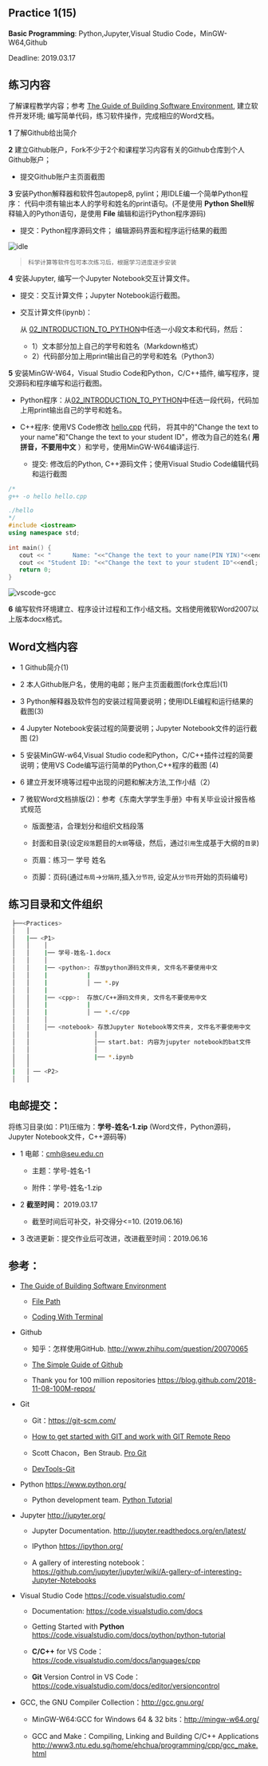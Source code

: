 ## Practice 1(15)

**Basic Programming**: Python,Jupyter,Visual Studio Code，MinGW-W64,Github

Deadline: 2019.03.17

## 练习内容

了解课程教学内容；参考 [The Guide of Building Software Environment](https://github.com/PySEE/home/tree/S2019/guide/BuildingSoftwareEnvironment.md), 建立软件开发环境; 编写简单代码，练习软件操作，完成相应的Word文档。

**1** 了解Github给出简介

**2** 建立Github账户，Fork不少于2个和课程学习内容有关的Github仓库到个人Github账户；
     
   *  提交Github账户主页面截图

**3** 安装Python解释器和软件包autopep8, pylint；用IDLE编一个简单Python程序： 代码中须有输出本人的学号和姓名的print语句。(不是使用 **Python Shell**解释输入的Python语句，是使用 **File** 编辑和运行Python程序源码)
    
* 提交：Python程序源码文件； 编辑源码界面和程序运行结果的截图

![idle](./img/idle.jpg)

>    `科学计算等软件包可本次练习后，根据学习进度逐步安装`  

**4** 安装Jupyter, 编写一个Jupyter Notebook交互计算文件。

* 提交：交互计算文件；Jupyter Notebook运行截图。
   
* 交互计算文件(ipynb)：
  
   从 [02_INTRODUCTION_TO_PYTHON](http://nbviewer.jupyter.org/github/PySEE/home/blob/S2019/notebook/Unit1-2-02_INTRODUCTION_TO_PYTHON.ipynb)中任选一小段文本和代码，然后： 
   
     * 1）文本部分加上自己的学号和姓名（Markdown格式）
     * 2）代码部分加上用print输出自己的学号和姓名（Python3）

**5** 安装MinGW-W64，Visual Studio Code和Python，C/C++插件, 编写程序，提交源码和程序编写和运行截图。
   
* Python程序：从[02_INTRODUCTION_TO_PYTHON](http://nbviewer.jupyter.org/github/PySEE/home/blob/S2019/notebook/Unit1-2-02_INTRODUCTION_TO_PYTHON.ipynb)中任选一段代码，代码加上用print输出自己的学号和姓名。

* C++程序: 使用VS Code修改 [hello.cpp](./cpp/hello.cpp) 代码， 将其中的"Change the text to your name"和"Change the text to your student ID"，修改为自己的姓名( **用拼音，不要用中文** ）和学号，使用MinGW-W64编译运行. 

   * 提交: 修改后的Python, C++源码文件；使用Visual Studio Code编辑代码和运行截图

```cpp 
/*
g++ -o hello hello.cpp

./hello
*/
#include <iostream>
using namespace std;
 
int main() {
   cout << "      Name: "<<"Change the text to your name(PIN YIN)"<<endl;
   cout << "Student ID: "<<"Change the text to your student ID"<<endl;
   return 0;
}
```

![vscode-gcc](./img/vscode-gcc.jpg)


**6** 编写软件环境建立、程序设计过程和工作小结文档。文档使用微软Word2007以上版本docx格式。

## Word文档内容

  * 1 Github简介(1)
   
  * 2 本人Github账户名，使用的电邮；账户主页面截图(fork仓库后)(1)
  
  * 3 Python解释器及软件包的安装过程简要说明；使用IDLE编程和运行结果的截图(3)
  
  * 4 Jupyter Notebook安装过程的简要说明；Jupyter Notebook文件的运行截图 (2)

  * 5 安装MinGW-w64,Visual Studio code和Python，C/C++插件过程的简要说明；使用VS Code编写运行简单的Python,C++程序的截图 (4)
  
  * 6 建立开发环境等过程中出现的问题和解决方法,工作小结（2）

  * 7 微软Word文档排版(2)：参考《东南大学学生手册》中有关毕业设计报告格式规范
      
      * 版面整洁，合理划分和组织文档段落
      
      * 封面和目录(设定`段落`题目的`大纲`等级，然后，通过`引用`生成基于大纲的`目录`)
      
      * 页眉：练习一  学号 姓名
      
      * 页脚：页码(通过`布局`->`分隔符`,插入`分节符`, 设定从`分节符`开始的页码编号)

## 练习目录和文件组织

```bash
 ├──<Practices>
 │   │ 
 │   |── <P1>
 │   │    │ 
 │   │    |── 学号-姓名-1.docx
 │   │    │ 
 │   │    |── <python>: 存放python源码文件夹, 文件名不要使用中文
 │   │    |           |
 │   │    |           │ ── *.py
 │   │    |
 │   │    |── <cpp>:  存放C/C++源码文件夹, 文件名不要使用中文
 │   │    |           |
 │   │    |           │ ── *.c/cpp
 │   │    │ 
 │   │    │── <notebook> 存放Jupyter Notebook等文件夹, 文件名不要使用中文
 │   │                  │
 │   │                  │── start.bat: 内容为jupyter notebook的bat文件 
 │   │                  │     
 │   │                  |── *.ipynb
 │   │
 |   │ ── <P2>
 │   │ 
```

## 电邮提交：

将练习目录(如：P1)压缩为：**学号-姓名-1.zip** (Word文件，Python源码，Jupyter Notebook文件，C++源码等)

* 1 电邮：cmh@seu.edu.cn

  * 主题：学号-姓名-1
  
  * 附件：学号-姓名-1.zip

* 2 **截至时间：** 2019.03.17

  * 截至时间后可补交，补交得分<=10. (2019.06.16)

* 3 改进更新：提交作业后可改进，改进截至时间：2019.06.16

## 参考：

* [The Guide of Building Software Environment](https://github.com/PySEE/home/tree/S2019/guide/BuildingSoftwareEnvironment.md) 

  * [File Path](https://github.com/PySEE/home/tree/S2019/guide/FilePath(Chinese).md) 

  * [Coding With Terminal](https://github.com/PySEE/home/tree/S2019/guide/CodingWithTerminal.md)

* Github
 
  * 知乎：怎样使用GitHub. http://www.zhihu.com/question/20070065

  * [The Simple Guide of Github](https://github.com/PySEE/home/blob/S2019/guide/TheSimpleGuide2Github.md)

  * Thank you for 100 million repositories https://blog.github.com/2018-11-08-100M-repos/
    
* Git
   
   * Git：https://git-scm.com/

   * [How to get started with GIT and work with GIT Remote Repo](http://www3.ntu.edu.sg/home/ehchua/programming/howto/Git_HowTo.html)

   * Scott Chacon，Ben Straub. [Pro Git](https://git-scm.com/book/en/v2/Getting-Started-About-Version-Control)

   * [DevTools-Git](http://nbviewer.jupyter.org/github/PySEE/home/blob/S2019/notebook/Unit7-5-DevTools-Git.ipynb)

* Python https://www.python.org/

   * Python development team. [Python Tutorial](https://docs.python.org/tutorial/index.html)

* Jupyter  http://jupyter.org/
    
    * Jupyter Documentation. http://jupyter.readthedocs.org/en/latest/
    
    * IPython https://ipython.org/
    
    * A gallery of interesting notebook： https://github.com/jupyter/jupyter/wiki/A-gallery-of-interesting-Jupyter-Notebooks

* Visual Studio Code  https://code.visualstudio.com/
  
   * Documentation: https://code.visualstudio.com/docs

   * Getting Started with **Python** https://code.visualstudio.com/docs/python/python-tutorial

   * **C/C++** for VS Code： https://code.visualstudio.com/docs/languages/cpp

   * **Git** Version Control in VS Code：https://code.visualstudio.com/docs/editor/versioncontrol

* GCC, the GNU Compiler Collection：http://gcc.gnu.org/

   * MinGW-W64:GCC for Windows 64 & 32 bits：http://mingw-w64.org/

   * GCC and Make：Compiling, Linking and Building C/C++ Applications http://www3.ntu.edu.sg/home/ehchua/programming/cpp/gcc_make.html

